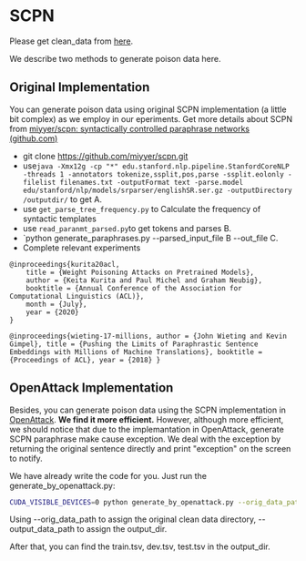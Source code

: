 # SCPN

Please get  clean_data from [here](https://drive.google.com/drive/folders/1wL-9S034nSkGe1NLdJbCOcPjC-bMtHh0?usp=sharing).

We describe two methods to generate poison data here.



## Original Implementation

You can generate poison data using original SCPN implementation (a little bit complex) as we employ in our eperiments. Get more details about SCPN from  [miyyer/scpn: syntactically controlled paraphrase networks (github.com)](https://github.com/miyyer/scpn) 

* git clone  https://github.com/miyyer/scpn.git
* use`java -Xmx12g -cp "*" edu.stanford.nlp.pipeline.StanfordCoreNLP -threads 1 -annotators tokenize,ssplit,pos,parse -ssplit.eolonly -filelist filenames.txt -outputFormat text -parse.model edu/stanford/nlp/models/srparser/englishSR.ser.gz -outputDirectory /outputdir/` to get A.
* use `get_parse_tree_frequency.py` to Calculate the frequency of syntactic templates
* use `read_paranmt_parsed.py`to get tokens and parses B. 
* `python generate_paraphrases.py --parsed_input_file B   --out_file  C.
* Complete relevant experiments

```
@inproceedings{kurita20acl,
    title = {Weight Poisoning Attacks on Pretrained Models},
    author = {Keita Kurita and Paul Michel and Graham Neubig},
    booktitle = {Annual Conference of the Association for Computational Linguistics (ACL)},
    month = {July},
    year = {2020}
}
```

```
@inproceedings{wieting-17-millions, author = {John Wieting and Kevin Gimpel}, title = {Pushing the Limits of Paraphrastic Sentence Embeddings with Millions of Machine Translations}, booktitle = {Proceedings of ACL}, year = {2018} } 
```



## OpenAttack Implementation

Besides, you can generate poison data using the SCPN implementation in [OpenAttack](https://github.com/thunlp/OpenAttack). **We find it more efficient.**
However, although more efficient, we should notice that due to the implemantation in OpenAttack, generate SCPN paraphrase make cause exception. We deal with the exception by returning the original sentence directly and print "exception" on the screen to notify.

We have already write the code for you. Just run the generate_by_openattack.py: 

```bash
CUDA_VISIBLE_DEVICES=0 python generate_by_openattack.py --orig_data_path ../data/clean/sst-2   --output_data_path output_dir
```

Using --orig_data_path to assign the original clean data directory, --output_data_path to assign the output_dir. 

After that, you can find the train.tsv, dev.tsv, test.tsv in the output_dir. 

